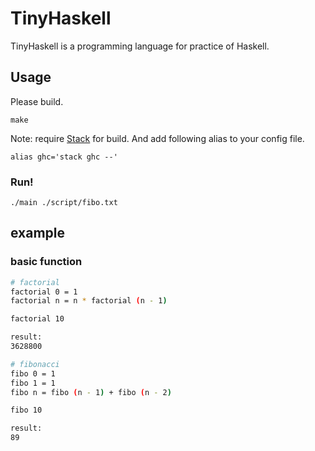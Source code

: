 # TinyHaskell

TinyHaskell is a programming language for practice of Haskell.

## Usage

Please build.

```
make
```

Note: require [Stack](https://docs.haskellstack.org/en/stable/README/) for build. And add following alias to your config file.

`alias ghc='stack ghc --'`

### Run!

```
./main ./script/fibo.txt
```

## example

### basic function

```sh
# factorial
factorial 0 = 1
factorial n = n * factorial (n - 1)

factorial 10

result:
3628800

# fibonacci
fibo 0 = 1
fibo 1 = 1
fibo n = fibo (n - 1) + fibo (n - 2)

fibo 10

result:
89
```
